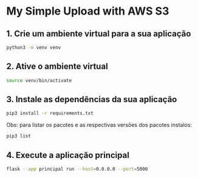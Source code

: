 # My Simple Upload with AWS S3

## 1. Crie um ambiente virtual para a sua aplicação

```bash
python3 -m venv venv
```

## 2. Ative o ambiente virtual

```bash
source venv/bin/activate
```

## 3. Instale as dependências da sua aplicação

```bash
pip3 install -r requirements.txt
```

Obs: para listar os pacotes e as respectivas versões dos pacotes instalos:
```bash
pip3 list
```

## 4. Execute a aplicação principal
```bash
flask --app principal run --host=0.0.0.0 --port=5000
```